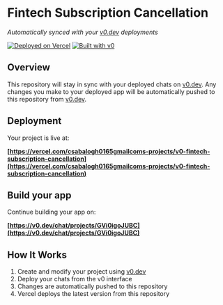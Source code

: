 # Fintech Subscription Cancellation

*Automatically synced with your [v0.dev](https://v0.dev) deployments*

[![Deployed on Vercel](https://img.shields.io/badge/Deployed%20on-Vercel-black?style=for-the-badge&logo=vercel)](https://vercel.com/csabalogh0165gmailcoms-projects/v0-fintech-subscription-cancellation)
[![Built with v0](https://img.shields.io/badge/Built%20with-v0.dev-black?style=for-the-badge)](https://v0.dev/chat/projects/GVi0igoJUBC)

## Overview

This repository will stay in sync with your deployed chats on [v0.dev](https://v0.dev).
Any changes you make to your deployed app will be automatically pushed to this repository from [v0.dev](https://v0.dev).

## Deployment

Your project is live at:

**[https://vercel.com/csabalogh0165gmailcoms-projects/v0-fintech-subscription-cancellation](https://vercel.com/csabalogh0165gmailcoms-projects/v0-fintech-subscription-cancellation)**

## Build your app

Continue building your app on:

**[https://v0.dev/chat/projects/GVi0igoJUBC](https://v0.dev/chat/projects/GVi0igoJUBC)**

## How It Works

1. Create and modify your project using [v0.dev](https://v0.dev)
2. Deploy your chats from the v0 interface
3. Changes are automatically pushed to this repository
4. Vercel deploys the latest version from this repository
